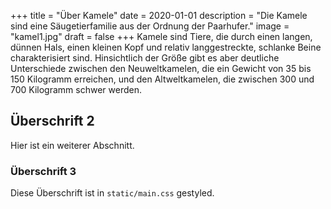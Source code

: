 +++
title = "Über Kamele"
date = 2020-01-01
description = "Die Kamele sind eine Säugetierfamilie aus der Ordnung der Paarhufer."
image = "kamel1.jpg"
draft = false
+++
Kamele sind Tiere, die durch einen langen, dünnen Hals, einen kleinen Kopf und relativ langgestreckte, schlanke Beine charakterisiert sind. Hinsichtlich der Größe gibt es aber deutliche Unterschiede zwischen den Neuweltkamelen, die ein Gewicht von 35 bis 150 Kilogramm erreichen, und den Altweltkamelen, die zwischen 300 und 700 Kilogramm schwer werden.

## Überschrift 2

Hier ist ein weiterer Abschnitt.

### Überschrift 3

Diese Überschrift ist in `static/main.css` gestyled.